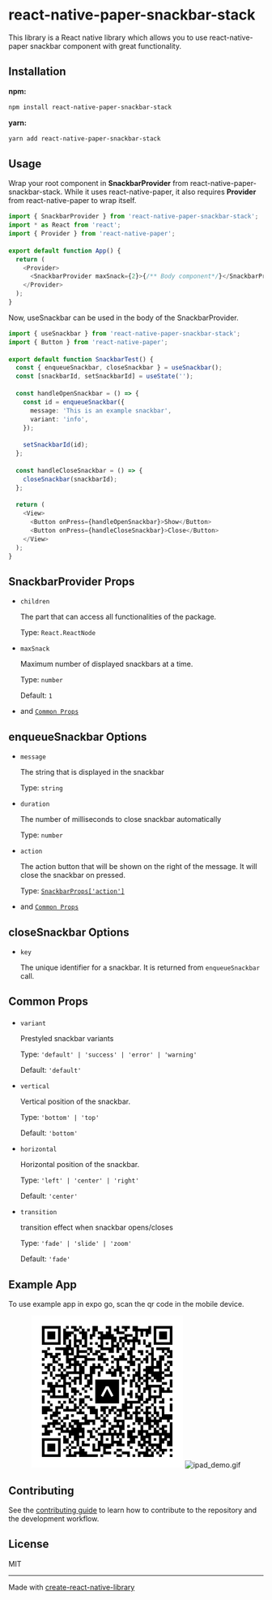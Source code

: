 # react-native-paper-snackbar-stack

This library is a React native library which allows you to use react-native-paper snackbar component with great functionality.

## Installation

**npm:**

```sh
npm install react-native-paper-snackbar-stack
```

**yarn:**

```sh
yarn add react-native-paper-snackbar-stack
```

## Usage

Wrap your root component in **SnackbarProvider** from react-native-paper-snackbar-stack. While it uses react-native-paper, it also requires **Provider** from react-native-paper to wrap itself.

```ts
import { SnackbarProvider } from 'react-native-paper-snackbar-stack';
import * as React from 'react';
import { Provider } from 'react-native-paper';

export default function App() {
  return (
    <Provider>
      <SnackbarProvider maxSnack={2}>{/** Body component*/}</SnackbarProvider>
    </Provider>
  );
}
```

Now, useSnackbar can be used in the body of the SnackbarProvider.

```ts
import { useSnackbar } from 'react-native-paper-snackbar-stack';
import { Button } from 'react-native-paper';

export default function SnackbarTest() {
  const { enqueueSnackbar, closeSnackbar } = useSnackbar();
  const [snackbarId, setSnackbarId] = useState('');

  const handleOpenSnackbar = () => {
    const id = enqueueSnackbar({
      message: 'This is an example snackbar',
      variant: 'info',
    });

    setSnackbarId(id);
  };

  const handleCloseSnackbar = () => {
    closeSnackbar(snackbarId);
  };

  return (
    <View>
      <Button onPress={handleOpenSnackbar}>Show</Button>
      <Button onPress={handleCloseSnackbar}>Close</Button>
    </View>
  );
}
```

## SnackbarProvider Props

- `children`

  The part that can access all functionalities of the package.

  Type: `React.ReactNode`

- `maxSnack`

  Maximum number of displayed snackbars at a time.

  Type: `number`

  Default: `1`

- and [`Common Props`](#commonProps)

## enqueueSnackbar Options

- `message`

  The string that is displayed in the snackbar

  Type: `string`

- `duration`

  The number of milliseconds to close snackbar automatically

  Type: `number`

- `action`

  The action button that will be shown on the right of the message. It will close the snackbar on pressed.

  Type: [`SnackbarProps['action']`](https://callstack.github.io/react-native-paper/snackbar.html#action)

- and [`Common Props`](#commonProps)

## closeSnackbar Options

- `key`

  The unique identifier for a snackbar. It is returned from `enqueueSnackbar` call.

## <p id="commonProps">Common Props</p>

- `variant`

  Prestyled snackbar variants

  Type: `'default' | 'success' | 'error' | 'warning'`

  Default: `'default'`

- `vertical`

  Vertical position of the snackbar.

  Type: `'bottom' | 'top'`

  Default: `'bottom'`

- `horizontal`

  Horizontal position of the snackbar.

  Type: `'left' | 'center' | 'right'`

  Default: `'center'`

- `transition`

  transition effect when snackbar opens/closes

  Type: `'fade' | 'slide' | 'zoom'`

  Default: `'fade'`

## Example App

To use example app in expo go, scan the qr code in the mobile device.

<p align="center">
  <img alt="react-native-paper" src="docs/assets/expo-go.svg" height="300">
  <img alt="ipad_demo.gif" src="docs/assets/ipad_demo.gif" height="300" />
</p>

## Contributing

See the [contributing guide](CONTRIBUTING.md) to learn how to contribute to the repository and the development workflow.

## License

MIT

---

Made with [create-react-native-library](https://github.com/callstack/react-native-builder-bob)
